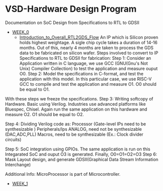 # VSD-Hardware Design Program

Documentation on SoC Design from Specifications to RTL to GDSII

- [WEEK_0](#WEEK_0)
  - [Introduction_to_Overall_RTL2GDS_Flow](#Introduction_to_Overall_RTL2GDS_Flow)
    An IP which is Silicon proven holds highest weightage.
A sigle chip cycle takes a duration of 14-16 months.
Out of this, nearly 4 months are taken to process the GDS data to be fabricated on silicon wafer.
Steps involved to convert to IP Specifications to RTL to GDSII for fabrication:
Step 1: 
Consider an Application written in C language, 
we use GCC (GNU(Gnu's Not Unix) Compiler Collection) to test the application and measure ouput O0.
Step 2:
Model the specifications in C-format, and test the application with this model.
In this particular case, we use RISC-V GCC to compile and test the application and measure O1.
O0 should be equal to O1.

With these steps we freeze the specifications.
Step 3:
Writing softcopy of Hardware.
Basic using Verilog.
Industries use advanced platforms like Bluespec, Chisel.
Again run the same application on this hardware and measure O2.
O1 should be equal to O2.



Step 4:
Dividing Verilog code as:
	Processor (Gate-level IPs need to be synthesizable )
	Peripherals/Ips 
		ANALOG, need not be synthesizable (DAC,ADC,PLL)
		Macros, need to be synthesizable (Ex.: Clock divider circuits)

Step 5:
SoC integration using GPIOs.
The same application is run on this Integarated SoC and ouput O3 is generated.
Finally, O0=O1=O2=O3
Step 6:
Mask Layout design, and generate GDSII(Graphical Data Stream Information Interchange)


Additional Info:
MicroProcessor is part of Microcontroller.
- [WEEK_1](#WEEK_1)
